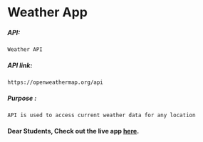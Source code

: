  # Weather App

##### API:
    Weather API

##### API link:
    https://openweathermap.org/api

##### Purpose :
    API is used to access current weather data for any location

#### Dear Students, Check out the live app [here]().
